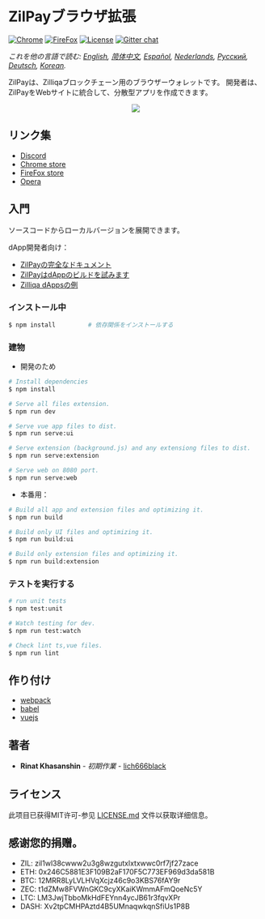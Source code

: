 # ZilPayブラウザ拡張

[![Chrome](https://img.shields.io/chrome-web-store/v/klnaejjgbibmhlephnhpmaofohgkpgkd)](https://chrome.google.com/webstore/detail/zilpay/klnaejjgbibmhlephnhpmaofohgkpgkd?utm_source=chrome-ntp-icon)
[![FireFox](https://img.shields.io/amo/v/zilpay)](https://addons.mozilla.org/en-GB/firefox/addon/zilpay/)
[![License](https://img.shields.io/badge/License-MIT-blue.svg)](https://github.com/Zilliqa/scilla/blob/master/LICENSE)
[![Gitter chat](http://img.shields.io/badge/chat-on%20gitter-077a8f.svg)](https://gitter.im/Zilliqa/General)

*これを他の言語で読む: [English](README.md), [简体中文](README_ZH-CN.md), [Español](README_ES.md), [Nederlands](intro_NL.md), [Русский](README_RU.md), [Deutsch](README_DE.md), [Korean](README_KR.md).*

ZilPayは、Zilliqaブロックチェーン用のブラウザーウォレットです。 開発者は、ZilPayをWebサイトに統合して、分散型アプリを作成できます。

<p align="center">
  <a href="https://zilpay.xyz"><img src="https://github.com/lich666dead/zil-pay/blob/master/imgs/preview.png"></a>
</p>

## リンク集
+ [Discord](https://discordapp.com/channels/370992535725932544/636917110089580544)
+ [Chrome store](https://chrome.google.com/webstore/detail/zilpay/klnaejjgbibmhlephnhpmaofohgkpgkd?utm_source=chrome-ntp-icon)
+ [FireFox store](https://addons.mozilla.org/en-GB/firefox/addon/zilpay/)
+ [Opera](https://chrome.google.com/webstore/detail/zilpay/klnaejjgbibmhlephnhpmaofohgkpgkd?utm_source=chrome-ntp-icon)

## 入門
ソースコードからローカルバージョンを展開できます。

dApp開発者向け：
+ [ZilPayの完全なドキュメント](https://zilpay.xyz/Documentation/)
+ [ZilPayはdAppのビルドを試みます](https://medium.com/coinmonks/test-and-develop-dapps-on-zilliqa-with-zilpay-52b165f118bf?source=friends_link&sk=2a60070ddac60677ec36b1234c60222a)
+ [Zilliqa dAppsの例](https://github.com/lich666dead/zilliqa-dApps)

### インストール中

```bash
$ npm install         # 依存関係をインストールする
```

### 建物

* 開発のため
```bash
# Install dependencies
$ npm install

# Serve all files extension.
$ npm run dev

# Serve vue app files to dist.
$ npm run serve:ui

# Serve extension (background.js) and any extensiong files to dist.
$ npm run serve:extension

# Serve web on 8080 port.
$ npm run serve:web
```

* 本番用：
```bash
# Build all app and extension files and optimizing it.
$ npm run build

# Build only UI files and optimizing it.
$ npm run build:ui

# Build only extension files and optimizing it.
$ npm run build:extension
```

### テストを実行する
```bash
# run unit tests
$ npm test:unit

# Watch testing for dev.
$ npm run test:watch

# Check lint ts,vue files.
$ npm run lint
```

## 作り付け

* [webpack](https://github.com/webpack/webpack)
* [babel](https://github.com/babel/babel)
* [vuejs](https://github.com/vuejs)

## 著者

* **Rinat Khasanshin** - *初期作業* - [lich666black](https://github.com/lich666dead)

## ライセンス

此项目已获得MIT许可-参见 [LICENSE.md](https://github.com/zilpay/zil-pay/blob/master/LICENSE) 文件以获取详细信息。

感谢您的捐赠。
------

- ZIL: zil1wl38cwww2u3g8wzgutxlxtxwwc0rf7jf27zace
- ETH: 0x246C5881E3F109B2aF170F5C773EF969d3da581B
- BTC: 12MRR8LyLVLHVqXcjz46c9o3KBS76fAY9r
- ZEC: t1dZMw8FVWnGKC9cyXKaiKWmmAFmQoeNc5Y
- LTC: LM3JwjTbboMkHdFEYnn4ycJB61r3fqvXPr
- DASH: Xv2tpCMHPAztd4B5UMnaqwkqnSfiUs1P8B
